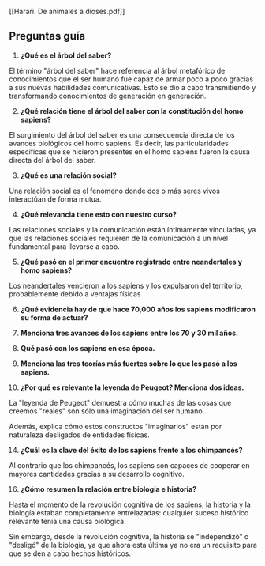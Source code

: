 [[Harari. De animales a dioses.pdf]]

## Preguntas guía

1. **¿Qué es el árbol del saber?**

El término "árbol del saber" hace referencia al árbol metafórico de conocimientos que el ser humano fue capaz de armar poco a poco gracias a sus nuevas habilidades comunicativas. Esto se dio a cabo transmitiendo y transformando conocimientos de generación en generación.

2. **¿Qué relación tiene el árbol del saber con la constitución del homo sapiens?**  

El surgimiento del árbol del saber es una consecuencia directa de los avances biológicos del homo sapiens. Es decir, las particularidades específicas que se hicieron presentes en el homo sapiens fueron la causa directa del árbol del saber.

3. **¿Qué es una relación social?**

Una relación social es el fenómeno donde dos o más seres vivos interactúan de forma mutua.

4. **¿Qué relevancia tiene esto con nuestro curso?**  

Las relaciones sociales y la comunicación están íntimamente vinculadas, ya que las relaciones sociales requieren de la comunicación a un nivel fundamental para llevarse a cabo.

5. **¿Qué pasó en el primer encuentro registrado entre neandertales y homo sapiens?**

Los neandertales vencieron a los sapiens y los expulsaron del territorio, probablemente debido a ventajas físicas

6. **¿Qué evidencia hay de que hace 70,000 años los sapiens modificaron su forma de actuar?**

8. **Menciona tres avances de los sapiens entre los 70 y 30 mil años.**

9. **Qué pasó con los sapiens en esa época.**

10. **Menciona las tres teorías más fuertes sobre lo que les pasó a los sapiens.**

11. **¿Por qué es relevante la leyenda de Peugeot? Menciona dos ideas.**

La "leyenda de Peugeot" demuestra cómo muchas de las cosas que creemos "reales" son sólo una imaginación del ser humano.

Además, explica cómo estos constructos "imaginarios" están por naturaleza desligados de entidades físicas.

14. **¿Cuál es la clave del éxito de los sapiens frente a los chimpancés?**

Al contrario que los chimpancés, los sapiens son capaces de cooperar en mayores cantidades gracias a su desarrollo cognitivo.

16. **¿Cómo resumen la relación entre biología e historia?**

Hasta el momento de la revolución cognitiva de los sapiens, la historia y la biología estaban completamente entrelazadas: cualquier suceso histórico relevante tenía una causa biológica.

Sin embargo, desde la revolución cognitiva, la historia se "independizó" o "desligó" de la biología, ya que ahora esta última ya no era un requisito para que se den a cabo hechos históricos.
